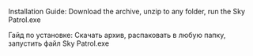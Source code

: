 Installation Guide:
Download the archive, unzip to any folder, run the Sky Patrol.exe


Гайд по установке:
Скачать архив, распаковать в любую папку, запустить файл Sky Patrol.exe

